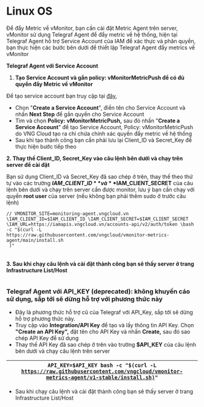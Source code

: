 # Linux OS

Để đẩy Metric về vMonitor, bạn cần cài đặt Metric Agent trên server, vMonitor sử dụng Telegraf Agent để đẩy metric về hệ thống, hiện tại Telegraf Agent hỗ trợ Service Account của IAM để xác thực và phân quyền, bạn thực hiện các bước bên dưới để thiết lập Telegraf Agent đẩy metrics về vMonitor

**Telegraf Agent với Service Account**

1. **Tạo Service Account và gắn policy: vMonitorMetricPush để có đủ quyền đẩy Metric về vMonitor**

Để tạo service account bạn truy cập tại [đây](https://hcm-3.console.vngcloud.vn/iam/service-accounts),

* Chọn "**Create a Service Account**", điền tên cho Service Account và nhấn **Next Step** để gắn quyền cho Service Account
* Tìm và chọn **Policy:** **vMonitorMetricPush,** sau đó nhấn "**Create a Service Account**" để tạo Service Account, Policy: vMonitorMetricPush do VNG Cloud tạo ra chỉ chứa chính xác quyền đẩy metric về hệ thống
* Sau khi tạo thành công bạn cần phải lưu lại Client\_ID và Secret\_Key để thực hiện bước tiếp theo

**2. Thay thế Client\_ID, Secret\_Key vào câu lệnh bên dưới và chạy trên server để cài đặt**

Bạn sử dụng Client\_ID và Secret\_Key đã sao chép ở trên, thay thế theo thứ tự vào các trường **$IAM\_CLIENT\_ID** và **$IAM\_CLIENT\_SECRET** của câu lệnh bên dưới và chạy trên server cần được monitor, lưu ý bạn cần chạy với quyền **root user** của server (nếu không bạn phải thêm sudo ở trước câu lệnh)

```
// VMONITOR_SITE=monitoring-agent.vngcloud.vn \IAM_CLIENT_ID=$IAM_CLIENT_ID \IAM_CLIENT_SECRET=$IAM_CLIENT_SECRET \IAM_URL=https://iamapis.vngcloud.vn/accounts-api/v2/auth/token \bash -c "$(curl -L 
https://raw.githubusercontent.com/vngcloud/vmonitor-metrics-agent/main/install.sh
 )"
```

|   |
| - |

**3. Sau khi chạy câu lệnh và cài đặt thành công bạn sẽ thấy server ở trang Infrastructure List/Host**&#x20;

<figure><img src="https://docs.vngcloud.vn/download/attachments/63767148/image2021-5-17_16-49-13.png?version=1&#x26;modificationDate=1691480997000&#x26;api=v2" alt=""><figcaption></figcaption></figure>

### **Telegraf Agent với API\_KEY (deprecated**): không khuyến cáo sử dụng, sắp tới sẽ dừng hỗ trợ với phương thức này <a href="#linuxos-telegrafagentvoiapi_key-deprecated-khongkhuyencaosudung-saptoisedunghotrovoiphuongthucnay" id="linuxos-telegrafagentvoiapi_key-deprecated-khongkhuyencaosudung-saptoisedunghotrovoiphuongthucnay"></a>

* Đây là phương thức hỗ trợ cũ của Telegraf với API\_Key, sắp tới sẽ dừng hỗ trợ phương thức này.
* Truy cập vào **Integration/API Key** để tạo và lấy thông tin API Key. Chọn **"Create an API Key",** đặt tên cho API Key và nhấn **Create,** sau đó sao chép API Key để sử dụng
* Thay thế API Key đã sao chép ở trên vào trường **$API\_KEY** của câu lệnh bên dưới và chạy câu lệnh trên server

| `API_KEY=$API_KEY bash -c "$(curl -L` [`https://raw.githubusercontent.com/vngcloud/vmonitor-metrics-agent/v1-stable/install.sh)`](https://raw.githubusercontent.com/vngcloud/vmonitor-metrics-agent/v1-stable/install.sh\))`"` |
| ------------------------------------------------------------------------------------------------------------------------------------------------------------------------------------------------------------------------------ |

* Sau khi chạy câu lệnh và cài đặt thành công bạn sẽ thấy server ở trang Infrastructure List/Host

<figure><img src="https://docs.vngcloud.vn/download/attachments/63767148/image2021-5-17_16-49-13.png?version=1&#x26;modificationDate=1691480997000&#x26;api=v2" alt=""><figcaption></figcaption></figure>
